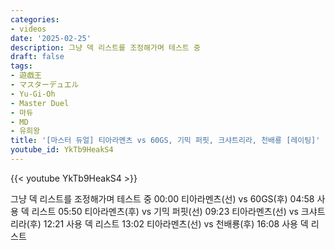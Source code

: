```yaml
---
categories:
- videos
date: '2025-02-25'
description: 그냥 덱 리스트를 조정해가며 테스트 중
draft: false
tags:
- 遊戯王
- マスターデュエル
- Yu-Gi-Oh
- Master Duel
- 마듀
- MD
- 유희왕
title: '[마스터 듀얼] 티아라멘츠 vs 60GS, 기믹 퍼핏, 크샤트리라, 천배룡 [레이팅]'
youtube_id: YkTb9HeakS4
---
```



{{< youtube YkTb9HeakS4 >}}

그냥 덱 리스트를 조정해가며 테스트 중
00:00 티아라멘츠(선) vs 60GS(후)
04:58 사용 덱 리스트
05:50 티아라멘츠(후) vs 기믹 퍼핏(선)
09:23 티아라멘츠(선) vs 크샤트리라(후)
12:21 사용 덱 리스트
13:02 티아라멘츠(선) vs 천배룡(후)
16:08 사용 덱 리스트